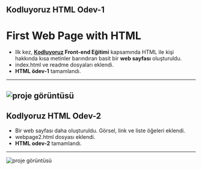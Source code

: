 ## Kodluyoruz HTML Odev-1
# First Web Page with HTML 
- Ilk kez, **[Kodluyoruz](https://www.kodluyoruz.org/) Front-end Eğitimi** kapsamında HTML ile kişi hakkında kısa metinler barındıran basit bir **web sayfası** oluşturuldu.
- index.html ve readme dosyaları eklendi.
- **HTML ödev-1** tamamlandı.
---
![proje görüntüsü](https://user-images.githubusercontent.com/106230756/171216226-c5edb4e9-e3a2-4046-9a97-58e13f7ee344.png)
---
## Kodlyoruz HTML Odev-2
- Bir web sayfası daha oluşturuldu. Görsel, link ve liste öğeleri eklendi.
- webpage2.html dosyası eklendi.
- **HTML odev-2** tamamlandı.
---
![proje görüntüsü](https://user-images.githubusercontent.com/106230756/171434964-f7ab5d34-fd0d-4479-b398-7c3a7441d020.png)

